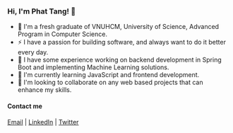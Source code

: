 ### Hi, I'm Phat Tang! 👋

- :scroll: I'm a fresh graduate of VNUHCM, University of Science, Advanced Program in Computer Science.
- :zap: I have a passion for building software, and always want to do it better every day.
- :muscle: I have some experience working on backend development in Spring Boot and implementing Machine Learning solutions.
- :seedling: I'm currently learning JavaScript and frontend development.
- :dancers: I'm looking to collaborate on any web based projects that can enhance my skills.

#### Contact me
[Email](mailto:loiphattang@gmail.com) | [LinkedIn](https://www.linkedin.com/in/tlphat/) | [Twitter](https://twitter.com/LoiPhatTang)

<!--
**tlphat/tlphat** is a ✨ _special_ ✨ repository because its `README.md` (this file) appears on your GitHub profile.

Here are some ideas to get you started:

- 🔭 I’m currently working on ...
- 🌱 I’m currently learning ...
- 👯 I’m looking to collaborate on ...
- 🤔 I’m looking for help with ...
- 💬 Ask me about ...
- 📫 How to reach me: ...
- 😄 Pronouns: ...
- ⚡ Fun fact: ...
-->
